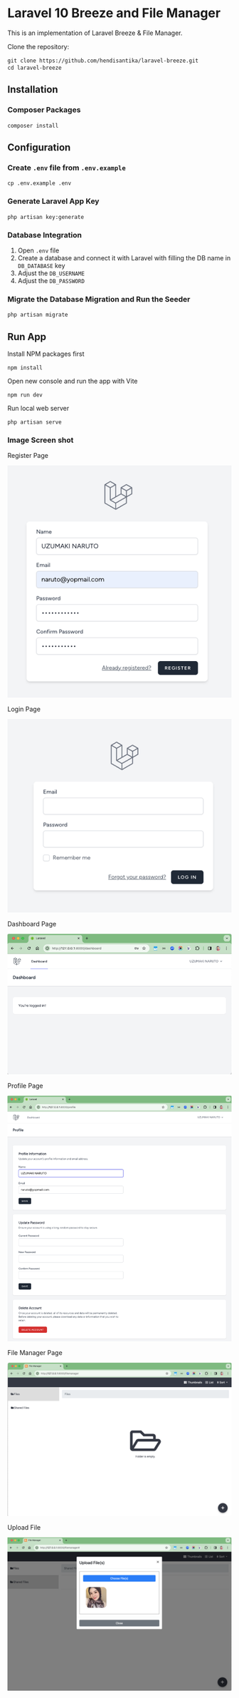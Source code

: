 # Laravel 10 Breeze and File Manager

This is an implementation of Laravel Breeze & File Manager.

Clone the repository:

```shell
git clone https://github.com/hendisantika/laravel-breeze.git
cd laravel-breeze
```

## Installation

### Composer Packages

```
composer install
```

## Configuration

### Create `.env` file from `.env.example`

```
cp .env.example .env
```

### Generate Laravel App Key

```
php artisan key:generate
```

### Database Integration

1. Open `.env` file
2. Create a database and connect it with Laravel with filling the DB name in `DB_DATABASE` key
3. Adjust the `DB_USERNAME`
4. Adjust the `DB_PASSWORD`

### Migrate the Database Migration and Run the Seeder

```
php artisan migrate
```

## Run App

Install NPM packages first

```
npm install
```

Open new console and run the app with Vite

```
npm run dev
```

Run local web server

```
php artisan serve
```

### Image Screen shot

Register Page

![Register](img/register.png "Register")

Login Page

![Login Page](img/login.png "Login Page")

Dashboard Page

![Dashboard Page](img/dashboard.png "Dashboard Page")

Profile Page

![Profile Page](img/profile.png "Profile Page")

File Manager Page

![File Manager Page](img/file_manager.png "File Manager Page")

Upload File

![Upload File](img/upload.png "Upload File")

